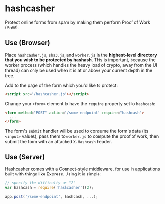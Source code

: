 # hashcasher
Protect online forms from spam by making them perform Proof of Work (PoW).

## Use (Browser)
Place `hashcasher.js`, `sha3.js`, and `worker.js` in the **highest-level
directory that you wish to be protected by hashash**.  This is important,
because the worker process (which handles the heavy load of crypto, away from
the UI thread) can only be used when it is at or above your current depth in the
tree.

Add to the page of the form which you'd like to protect:
```html
<script src="/hashcasher.js"></script>
```

Change your `<form>` element to have the `require` property set to `hashcash`:
```html
<form method="POST" action="/some-endpoint" require="hashcash">
  ...
</form>
```

The form's `submit` handler will be used to consume the form's data (its `<input>` values), pass them to `worker.js` to compute the proof of work, then submit the form with an attached `X-Hashcash` header.

## Use (Server)
Hashcasher comes with a Connect-style middleware, for use in applications built
with things like Express.  Using it is simple:

```js
// specify the difficulty as "2"
var hashcash = require('hashcasher')(2);

app.post('/some-endpoint', hashcash, ...);

```
